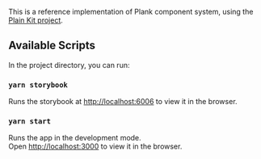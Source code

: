 This is a reference implementation of Plank component system, using the
[Plain Kit project](https://studio.plasmic.app/projects/wtmthg1Ku3JDsEq1LhL9ox).

## Available Scripts

In the project directory, you can run:

### `yarn storybook`

Runs the storybook at [http://localhost:6006](http://localhost:6006) to view it in the browser.

### `yarn start`

Runs the app in the development mode.<br />
Open [http://localhost:3000](http://localhost:3000) to view it in the browser.